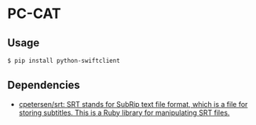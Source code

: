 # PC-CAT

## Usage

```sh
$ pip install python-swiftclient
```

## Dependencies

* [cpetersen/srt: SRT stands for SubRip text file format, which is a file for storing subtitles. This is a Ruby library for manipulating SRT files.](https://github.com/cpetersen/srt)
